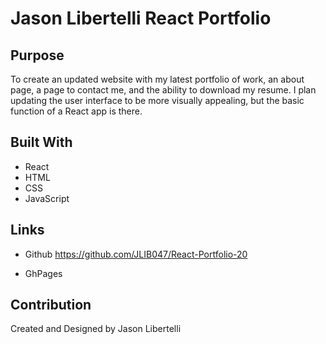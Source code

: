 # Jason Libertelli React Portfolio 

## Purpose 
To create an updated website with my latest portfolio of work, an about page, a page to contact me, and the ability to download my resume.  I plan updating the user interface to be more visually appealing, but the basic function of a React app is there. 

## Built With 
- React
- HTML 
- CSS 
- JavaScript 

## Links 
- Github
https://github.com/JLIB047/React-Portfolio-20

- GhPages 


## Contribution 
Created and Designed by Jason Libertelli 


